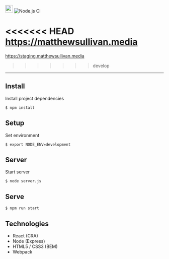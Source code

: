<img src="https://static.matthewsullivan.media/logo--circle.png" height="24" width="24">  ![Node.js CI](https://github.com/matthewsullivan/portfolio-front-end/workflows/Node.js%20CI/badge.svg)

<<<<<<< HEAD
https://matthewsullivan.media
=======
https://staging.matthewsullivan.media
>>>>>>> develop

<hr>

## Install

Install project dependencies

    $ npm install

## Setup

Set environment

    $ export NODE_ENV=development

## Server

Start server

    $ node server.js

## Serve

    $ npm run start

## Technologies

* React (CRA)
* Node (Express)
* HTML5 / CSS3 (BEM) 
* Webpack 
